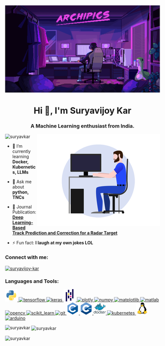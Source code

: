 [![MasterHead](https://github.com/suryavkar/suryavkar/blob/main/heading.gif)](https://linkedin.com/in/suryavijoy-kar)
<h1 align="center">Hi 👋, I'm Suryavijoy Kar</h1>
<h3 align="center">A Machine Learning enthusiast from India.</h3>
<img align="right" alt="Coding" width="400" src="https://github.com/suryavkar/suryavkar/blob/main/side%20photo.gif">

<p align="left"> <img src="https://komarev.com/ghpvc/?username=suryavkar&label=Profile%20views&color=0e75b6&style=flat" alt="suryavkar" /> </p>

- 🌱 I’m currently learning **Docker, Kubernetics, LLMs**

- 💬 Ask me about **python, TNCs**

- 📝 Journal Publication: <a href='https://doi.org/10.1109/TRS.2023.3296900'>**Deep Learning-Based Track Prediction and Correction for a Radar Target**</a>

- ⚡ Fun fact: **I laugh at my own jokes LOL**

<h3 align="left">Connect with me:</h3>
<p align="left">
<a href="https://linkedin.com/in/suryavijoy-kar" target="blank"><img align="center" src="https://raw.githubusercontent.com/rahuldkjain/github-profile-readme-generator/master/src/images/icons/Social/linked-in-alt.svg" alt="suryavijoy-kar" height="30" width="40" /></a>
</p>

<h3 align="left">Languages and Tools:</h3>
<p align="left"> <a href="https://www.python.org" target="_blank" rel="noreferrer"> <img src="https://raw.githubusercontent.com/devicons/devicon/master/icons/python/python-original.svg" alt="python" width="40" height="40"/> </a> <a href="https://www.tensorflow.org" target="_blank" rel="noreferrer"> <img src="https://www.vectorlogo.zone/logos/tensorflow/tensorflow-icon.svg" alt="tensorflow" width="40" height="40"/> </a> <a href="https://keras.io/" target="_blank" rel="noreferrer"> <img src="https://upload.wikimedia.org/wikipedia/commons/thumb/a/ae/Keras_logo.svg/240px-Keras_logo.svg.png" alt="keras" width="40" height="40"/> </a> <a href="https://pandas.pydata.org/" target="_blank" rel="noreferrer"> <img src="https://raw.githubusercontent.com/devicons/devicon/2ae2a900d2f041da66e950e4d48052658d850630/icons/pandas/pandas-original.svg" alt="pandas" width="40" height="40"/> </a> <a href="https://plotly.com/python/" target="_blank" rel="noreferrer"> <img src="https://global.discourse-cdn.com/business7/uploads/plot/optimized/3X/b/2/b20398c2f56ade4bbfdbfdb8f2dc09188eac4d86_2_504x500.jpeg" alt="plotly" width="40" height="40"/> </a> <a href="https://numpy.org/" target="_blank" rel="noreferrer"> <img src="https://numpy.org/images/logo.svg" alt="numpy" width="40" height="40"/> </a> <a href="https://matplotlib.org/" target="_blank" rel="noreferrer"> <img src="https://matplotlib.org/_static/images/documentation.svg" alt="matplotlib" width="40" height="40"/> </a> <a href="https://www.mathworks.com/" target="_blank" rel="noreferrer"> <img src="https://upload.wikimedia.org/wikipedia/commons/2/21/Matlab_Logo.png" alt="matlab" width="40" height="40"/> </a> <a href="https://opencv.org/" target="_blank" rel="noreferrer"> <img src="https://www.vectorlogo.zone/logos/opencv/opencv-icon.svg" alt="opencv" width="40" height="40"/> </a> <a href="https://scikit-learn.org/" target="_blank" rel="noreferrer"> <img src="https://upload.wikimedia.org/wikipedia/commons/0/05/Scikit_learn_logo_small.svg" alt="scikit_learn" width="40" height="40"/> </a> <a href="https://git-scm.com/" target="_blank" rel="noreferrer"> <img src="https://www.vectorlogo.zone/logos/git-scm/git-scm-icon.svg" alt="git" width="40" height="40"/> </a> <a href="https://www.cprogramming.com/" target="_blank" rel="noreferrer"> <img src="https://raw.githubusercontent.com/devicons/devicon/master/icons/c/c-original.svg" alt="c" width="40" height="40"/> </a> <a href="https://www.w3schools.com/cpp/" target="_blank" rel="noreferrer"> <img src="https://raw.githubusercontent.com/devicons/devicon/master/icons/cplusplus/cplusplus-original.svg" alt="cplusplus" width="40" height="40"/> </a> <a href="https://www.docker.com/" target="_blank" rel="noreferrer"> <img src="https://raw.githubusercontent.com/devicons/devicon/master/icons/docker/docker-original-wordmark.svg" alt="docker" width="40" height="40"/> </a> <a href="https://kubernetes.io" target="_blank" rel="noreferrer"> <img src="https://www.vectorlogo.zone/logos/kubernetes/kubernetes-icon.svg" alt="kubernetes" width="40" height="40"/> </a> <a href="https://www.linux.org/" target="_blank" rel="noreferrer"> <img src="https://raw.githubusercontent.com/devicons/devicon/master/icons/linux/linux-original.svg" alt="linux" width="40" height="40"/> </a> <a href="https://www.arduino.cc/" target="_blank" rel="noreferrer"> <img src="https://cdn.worldvectorlogo.com/logos/arduino-1.svg" alt="arduino" width="40" height="40"/> </a> </p>

<p><img align="left" src="https://github-readme-stats.vercel.app/api/top-langs?username=suryavkar&show_icons=true&locale=en&layout=compact&theme=tokyonight" alt="suryavkar" /></p>

<p>&nbsp;<img align="center" src="https://github-readme-stats.vercel.app/api?username=suryavkar&show_icons=true&locale=en&theme=tokyonight" alt="suryavkar" /></p>

<p><img align="center" src="https://github-readme-streak-stats.herokuapp.com/?user=suryavkar&theme=tokyonight" alt="suryavkar" /></p>
